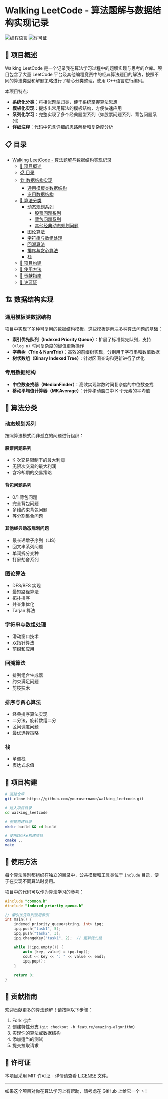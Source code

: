 # Walking LeetCode - 算法题解与数据结构实现记录

![编程语言](https://img.shields.io/badge/language-C++-blue.svg)
![许可证](https://img.shields.io/badge/license-MIT-green.svg)

## 🌟 项目概述

Walking LeetCode 是一个记录我在算法学习过程中的题解实现与思考的仓库。项目包含了大量 LeetCode 平台及其他编程竞赛中的经典算法题目的解法，按照不同的算法类型和解题策略进行了精心分类整理，使用 C++语言进行编码。

本项目特点:

-   **系统化分类**：将相似题型归类，便于系统掌握算法思想
-   **模板化实现**：提炼出常用算法的模板结构，方便快速应用
-   **系列化学习**：完整实现了多个经典题型系列（如股票问题系列、背包问题系列）
-   **详细注释**：代码中包含详细的思路解析和复杂度分析

## 📋 目录

- [Walking LeetCode - 算法题解与数据结构实现记录](#walking-leetcode---算法题解与数据结构实现记录)
  - [🌟 项目概述](#-项目概述)
  - [📋 目录](#-目录)
  - [🏗️ 数据结构实现](#️-数据结构实现)
    - [通用模板类数据结构](#通用模板类数据结构)
    - [专用数据结构](#专用数据结构)
  - [🧮 算法分类](#-算法分类)
    - [动态规划系列](#动态规划系列)
      - [股票问题系列](#股票问题系列)
      - [背包问题系列](#背包问题系列)
      - [其他经典动态规划问题](#其他经典动态规划问题)
    - [图论算法](#图论算法)
    - [字符串与数组处理](#字符串与数组处理)
    - [回溯算法](#回溯算法)
    - [排序与贪心算法](#排序与贪心算法)
    - [栈](#栈)
  - [🚀 项目构建](#-项目构建)
  - [📖 使用方法](#-使用方法)
  - [🤝 贡献指南](#-贡献指南)
  - [📜 许可证](#-许可证)

## 🏗️ 数据结构实现

### 通用模板类数据结构

项目中实现了多种可复用的数据结构模板，这些模板是解决多种算法问题的基础：

-   **索引优先队列（Indexed Priority Queue）**：扩展了标准优先队列，支持 `O(log n)` 时间复杂度的键值更新操作
-   **字典树（Trie & NumTrie）**：高效的前缀树实现，分别用于字符串和数值数据
-   **树状数组（Binary Indexed Tree）**：针对区间查询和更新进行了优化

### 专用数据结构

-   **中位数查找器（MedianFinder）**：高效实现常数时间复杂度的中位数查找
-   **移动平均值计算器（MKAverage）**：计算移动窗口中 K 个元素的平均值

## 🧮 算法分类

### 动态规划系列

按照算法模式而非孤立的问题进行组织：

#### 股票问题系列

-   K 次交易限制下的最大利润
-   无限次交易的最大利润
-   含冷却期的交易策略

#### 背包问题系列

-   0/1 背包问题
-   完全背包问题
-   多维约束背包问题
-   等分割集合问题

#### 其他经典动态规划问题

-   最长递增子序列（LIS）
-   回文串系列问题
-   单词拆分变种
-   打家劫舍系列

### 图论算法

-   DFS/BFS 实现
-   最短路径算法
-   拓扑排序
-   并查集优化
-   Tarjan 算法

### 字符串与数组处理

-   滑动窗口技术
-   双指针算法
-   前缀和应用

### 回溯算法

-   排列组合生成器
-   约束满足问题
-   剪枝技术

### 排序与贪心算法

-   经典排序算法实现
-   二分法，旋转数组二分
-   区间调度问题
-   最优选择策略

### 栈

-   单调栈
-   表达式求值

## 🚀 项目构建

```bash
# 克隆仓库
git clone https://github.com/yourusername/walking_leetcode.git

# 进入项目目录
cd walking_leetcode

# 创建构建目录
mkdir build && cd build

# 使用CMake构建项目
cmake ..
make
```

## 📖 使用方法

每个算法类别都组织在独立的目录中，公共模板和工具类位于 `include` 目录，便于在实现不同算法时复用。

项目中的代码可以作为算法学习的参考：

```cpp
#include "common.h"
#include "indexed_priority_queue.h"

// 索引优先队列使用示例
int main() {
    indexed_priority_queue<string, int> ipq;
    ipq.push("task1", 5);
    ipq.push("task2", 3);
    ipq.changeKey("task1", 2);  // 更新优先级

    while (!ipq.empty()) {
        auto [key, value] = ipq.top();
        cout << key << ": " << value << endl;
        ipq.pop();
    }

    return 0;
}
```

## 🤝 贡献指南

欢迎贡献更多的算法题解！请按照以下步骤：

1. Fork 仓库
2. 创建特性分支 (`git checkout -b feature/amazing-algorithm`)
3. 实现你的算法或数据结构
4. 添加适当的测试
5. 提交拉取请求

## 📜 许可证

本项目采用 MIT 许可证 - 详情请查看 [LICENSE](LICENSE) 文件。

---

如果这个项目对你在算法学习上有帮助，请考虑在 GitHub 上给它一个 ⭐ !
